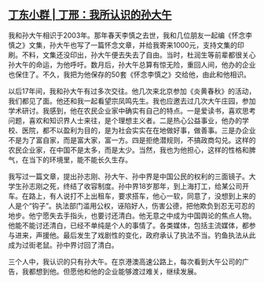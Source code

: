 <!--1605357052000-->
[丁东小群 | 丁邢：我所认识的孙大午](https://chinadigitaltimes.net/chinese/2020/11/%e4%b8%81%e4%b8%9c%e5%b0%8f%e7%be%a4-%e4%b8%81%e9%82%a2%ef%bc%9a%e6%88%91%e6%89%80%e8%ae%a4%e8%af%86%e7%9a%84%e5%ad%99%e5%a4%a7%e5%8d%88/)
------

<p>我和孙大午相识于2003年。那年春天李慎之去世，我和几位朋友一起编《怀念李慎之》文集，孙大午也写了一篇怀念文章，并给我寄来1000元，支持文集的印刷。不料，文集还没印出，孙大午便去失去了自由。当时，杜润生等前辈都很关心孙大午的命运，为他呼吁。数月后，孙大午总算有惊无险，重回人间，他办的企业也保住了。不久，我把为他保存的50套《怀念李慎之》交给他，由此和他相识。</p><p>以后17年间，我和孙大午有过多次交往。他几次来北京参加《炎黄春秋》的活动，我们都见了面。他还和我一起看望宗凤鸣先生。我也应邀去过几次大午庄园，参加学术研讨。我感到，他在农民企业家中确实有自己的特点。一是爱读书，喜欢思考问题，喜欢和知识界人士来往，是个理想主义者。二是热心公益事业，他办的学校、医院，都不以盈利为目的，是为社会实实在在地做好事，做善事。三是办企业不是为了富自家，而是富大家，富一方。四是拒绝潜规则，不搞政商勾兑。这样的农民企业家，在中国不是太多，而是太少。当然，我也为他担心，这样的性格和脾气，在当下的环境里，能不能长久生存。</p><p>我写过一篇文章，提出孙志刚、孙大午、孙中界是中国公民的权利的三面镜子。大学生孙志刚之死，终结了收容制度。孙中界18岁那年，到上海打工，给某公司开车。在路上，有人说打不上出租车，要求搭车，他心一软，同意了，没想到上来的人是个“钩子”。执法部门滥用公权，诬陷好人，伤害公德，把他欺负到忍无可忍的地步。他宁愿失去手指头，也要讨还清白。他无意之中成为中国舆论的焦点人物。他能不能讨还清白，已经不单纯是个人的事情了。各类媒体，包括主流媒体，都参与进来，声援他。最后发生了戏剧性的变化，政府承认了执法不当。钓鱼执法从此成为过街老鼠。孙中界讨回了清白。</p><p>三个人中，我认识的只有孙大午。在京港澳高速公路上，每次看到大午公司的广告，我都想到他。但愿他和他的企业能够渡过难关，继续发展。</p>
